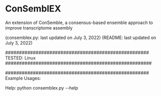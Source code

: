# ConSemblEX
An extension of ConSemble, a consensus-based ensemble approach to improve transcriptome assembly

(consemblex.py: last updated on July 3, 2022)
(README: last updated on July 3, 2022)

####################################################
TESTED:
Linux
#####################################################


####################################################
Example Usages:

Help:
python consemblex.py --help

<!-- Single-end read assembly
perl --assemblyName testData --single testData_1.fastq

Paired-end read assembly (Produces the output shown below)
perl --assemblyName testData --reads1 testData_1.fastq --reads2 testData_2.fastq
####################################################


####################################################
PREPARATION: (DO THIS BEFORE YOU RUN THE PIPELINE)

For the assembly pipeline to run, the following programs MUST be in the PATH:

	erne-filter v2.0 (http://erne.sourceforge.net/index.php)
	khmer v2.0 (https://github.com/dib-lab/khmer)
	IDBA-Tran v1.1.1 (http://i.cs.hku.hk/~alse/hkubrg/projects/idba_tran/)
	SOAPdenovo-Trans v1.0.3 (http://soap.genomics.org.cn/SOAPdenovo-Trans.html)
	rnaSPAdes v3.10.0 (http://bioinf.spbau.ru/en/rnaspades)
	Trinity v2.4.0 (https://github.com/trinityrnaseq/trinityrnaseq/wiki)
	ORFfinder (https://ftp.ncbi.nlm.nih.gov/genomes/TOOLS/ORFfinder/linux-i64/)

Later versions of these programs should work, but have not been tested.

Create a directory and copy the input read sequence file(s) in FASTQ format in this directory.  All of the reads for the assembly should be combined into 1 single-end read file, or 2 paired-end read files.

ALL output files will be saved in the current working directory the pipeline is called from unless a directory is specified with --outputDir option. This directory and all of the subdirectories will be automatically created by the pipeline.

In the above "Paired-end read assembly" example, the following directories are generated:
	./FilteredReads/testData/q20/	Location of quality filtered reads before normalization
	./NormalizedReads/testData/	Location of normalized reads used for assemblies
	./AssembledReads/testData/	Location of all output files produced for the assemblies and final ConSemble results
If the directories cannot be created, the execution of the pipeline will fail.
####################################################


####################################################
INPUTS and OPTIONS:
	--single	Specifies the file including single-end reads
	--reads1	Specifies the first file for paired-end reads
	--reads2	Specifies second file for paired-end reads
	--assemblyName	Specifies the assembly name (e.g. testData) to organize output files
	--q		Changes q-value threshold for reads filtering by erne-filter (default 20)
	--maxMemory	Maximum memory for pipeline in GB (default 64)
	--maxThreads	Maxmimum number of threads (default 8)
	--outputDir	Changes the base directory for output files (default is current working directory)
	--force		Ignores the log file and runs entire pipeline.  See the description of log.txt below.
	--noNorm	Skips the digital normalization of filtered reads
	--normCov	Changes the max kmer coverage for digital normalization. Lowering coverage speeds up assembly time, but increases risk of artifacts (default 50)
	--time		Records the amount of time each stage of the pipeline takes
	--version	Prints pipeline version without executing the pipeline
	--h or --help	Prints these options without executing the pipeline
	

####################################################
OUTPUT FILES: all the files mentioned below will be written to the output directory chosen by the "--outputDir" option and the subdirectory "testData" is chosen by the "--assemblyName" option (see the example above).

SUBDIRECTORY - "FilteredReads/testData/q20"
1. merged_1.fastq
--------------------------
Reads that pass the quality filtering from the first read file.  Output by erne-filter.

2. merged_2.fastq
--------------------------
Reads that pass the quality filtering from the second read file.  Output by erne-filter.

3. mergedI.fastq
--------------------------
Interleaved reads from the filtered merged_1.fastq and merged_2.fastq, input file for read normalization.  Output by interleave-reads.py from khmer.

4. merged_unpaired.fastq
--------------------------
Reads orphaned by quality filtering.  Output by interleave-reads.py from khmer.


SUBDIRECTORY - "NormalizedReads/testData"
1. merged.fa.1
--------------------------
Fasta version of normalized reads from the first read file.  Output by split-paired-reads.py from khmer.

2. merged.fa.2
--------------------------
Fasta version of normalized reads from the second read file.  Output by split-paired-reads.py from khmer.

3. merged.fq.1
--------------------------
Normalized reads from the first read file.  Output by split-paired-reads.py from khmer.

4. merged.fq.2
--------------------------
Normalized reads from the second read file. Output by split-paired-reads.py from khmer.

5. mergedI.fq
--------------------------
Interleaved normalized reads. Output by normalize-by-median.py from khmer.

6. mergedI.fa
--------------------------
Interleaved reads in fasta format. Output by fastq-to-fasta.py from khmer.

7. mergedI.fq.se
--------------------------
Reads orphaned by the read normalization.  Output by extract-paired-reads.py from khmer.

SUBDIRECTORY - "AssembledReads/testData"
1. consensus.aa
--------------------------
Protein sequences produced by the ConSemble pipeline (protein sequences produced by at least 3 of the 4 assemblers)

2. consensus.fasta
--------------------------
Nucleotide sequences produced by ConSemble pipeline.  If multiple contigs produce a protein sequence in consensus.aa, the shortest contig is chosen.

3. idba.fasta
--------------------------
Merged nucleotide sequences from all IDBA-Tran assemblies

4. SOAPdenovo.fasta
--------------------------
Merged nucleotide sequences from all SOAPdenovo-trans assemblies

5. SPAdes.fasta
--------------------------
Merged nucleotide sequences from all rnaSPAdes assemblies

6. Trinity.fasta
--------------------------
Merged nucleotide sequences from all Trinity assemblies

7. mergedTranscripts.fa
--------------------------
Merged nucleotide sequences from all assemblies.  The sequence names are changed to identify which assembly produced the sequence.

8. mergedTranscripts.fa.faa
--------------------------
Merged protein sequences produced by ORFfinder from all assemblies.  The sequence names are changed to identify which assembly produced the sequence.  Used as the input for ConSemble.

9. idba/
--------------------------
Contains all of the files produced by the IDBA-Tran assemblies

10. SOAP/
--------------------------
Contains all of the files produced by the SOAPdenovo-Trans assemblies

11. SPAdes/
--------------------------
Contains all of the files produced by the rnaSPAdes assemblies

12. Trinity/
--------------------------
Contains all of the files produced by the Trinity assemblies

13. log.txt
--------------------------
Log of previously completed steps for assembly.  If the assembly is interrupted, any steps listed in this file will be skipped when the assembly is restarted.  If the --force flag is used, the log file is ignored and the entire pipeline is run.

14. mergingTmp.fa and mergingTmp.fa.faa
--------------------------
Temporary files for ORFfinder to translate individual assemblies

Depending on the environment the pipeline is run in, additional files may be generated.

####################################################
[NOTES]
1.  Sequences produced by only 1 or 2 assemblers are not kept in consensus.aa or consensus.fasta, but can still be found in the merged transcripts files.
2.  Merged assemblies in the AssembledReads subdirectory are not unique at the nucleotide or amino acid level, and may contain a large number of duplicates.
3.  All khmer lengths used in the assemblies are hard-coded as followed:
	IDBA-Tran: 20-60 every 10
	SOAPdenovo-Trans: 15-127 every 4 until the max read length (automatically determined by the script)
	rnaSPAdes: 19-71 every 4 until the max read length (automatically determined by the script)
	Trinity: 15-31 every 4.

#################################################### -->
